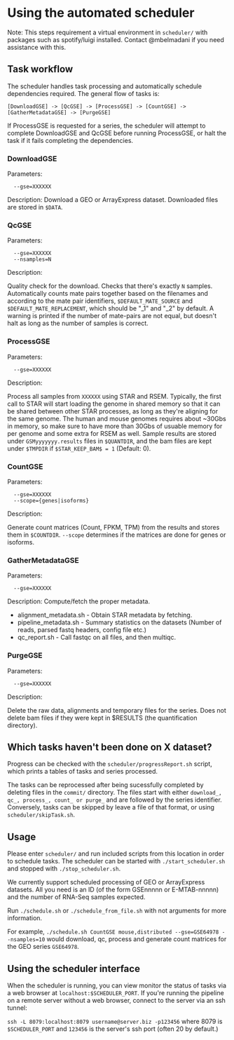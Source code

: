 # Using the automated scheduler

Note: This steps requirement a virtual environment in `scheduler/` with packages such as spotify/luigi installed. Contact @mbelmadani if you need assistance with this.

## Task workflow 

The scheduler handles task processing and automatically schedule dependencies required. The general flow of tasks is:

`[DownloadGSE] -> [QcGSE] -> [ProcessGSE] -> [CountGSE] -> [GatherMetadataGSE] -> [PurgeGSE]`

If ProcessGSE is requested for a series, the scheduler will attempt to complete DownloadGSE and QcGSE before running ProcessGSE, or halt the task if it fails completing the dependencies.

### DownloadGSE
Parameters:
```
  --gse=XXXXXX
```
Description:
  Download a GEO or ArrayExpress dataset. Downloaded files are stored in `$DATA`.


### QcGSE
Parameters:
```
  --gse=XXXXXX
  --nsamples=N
```
Description:

  Quality check for the download. Checks that there's exactly `N` samples. Automatically counts mate pairs together based on the filenames and according to the mate pair identifiers, `$DEFAULT_MATE_SOURCE` and `$DEFAULT_MATE_REPLACEMENT`, which should be "_1" and "_2" by default. A warning is printed if the number of mate-pairs are not equal, but doesn't halt as long as the number of samples is correct.

### ProcessGSE
Parameters:
```
  --gse=XXXXXX
```
Description:

  Process all samples from `XXXXXX` using STAR and RSEM. Typically, the first call to STAR will start loading the genome in shared memory so that it can be shared between other STAR processes, as long as they're aligning for the same genome. The human and mouse genomes requires about ~30Gbs in memory, so make sure to have more than 30Gbs of usuable memory for per genome and some extra for RSEM as well.
   Sample results are stored under `GSMyyyyyyy.results` files in `$QUANTDIR`, and the bam files are kept under `$TMPDIR` if  `$STAR_KEEP_BAM$ = 1` (Default: 0).
 
### CountGSE
Parameters:
```
  --gse=XXXXXX
  --scope={genes|isoforms}  
```
Description:

  Generate count matrices (Count, FPKM, TPM) from the results and stores them in `$COUNTDIR`. `--scope` determines if the matrices are done for genes or isoforms.
  
### GatherMetadataGSE

Parameters:
```
  --gse=XXXXXX
```

Description:
  Compute/fetch the proper metadata.
  * alignment_metadata.sh - Obtain STAR metadata by fetching.
  * pipeline_metadata.sh - Summary statistics on the datasets (Number of reads, parsed fastq headers, config file etc.)
  * qc_report.sh - Call fastqc on all files, and then multiqc.

### PurgeGSE

Parameters:
```
  --gse=XXXXXX
```
Description:

  Delete the raw data, alignments and temporary files for the series. Does not delete bam files if they were kept in $RESULTS (the quantification directory).
  
## Which tasks haven't been done on X dataset?
  
Progress can be checked with the `scheduler/progressReport.sh` script, which prints a tables of tasks and series processed.

The tasks can be reprocessed after being sucessfully completed by deleting files in the `commit/` directory. The files start with either `download_, qc_, process_, count_ or purge_` and are followed by the series identifier. Conversely, tasks can be skipped by leave a file of that format, or using `scheduler/skipTask.sh`. 

## Usage

Please enter `scheduler/` and run included scripts from this location in order to schedule tasks. 
The scheduler can be started with `./start_scheduler.sh` and stopped with `./stop_scheduler.sh`.

We currently support scheduled processing of GEO or ArrayExpress datasets. All you need is an ID (of the form GSEnnnnn or E-MTAB-nnnnn) and the number of RNA-Seq samples expected.

Run `./schedule.sh` or `./schedule_from_file.sh` with not arguments for more information.

For example, `./schedule.sh CountGSE mouse,distributed --gse=GSE64978 --nsamples=10` would download, qc, process and generate count matrices for the GEO series `GSE64978`. 

## Using the scheduler interface

When the scheduler is running, you can view monitor the status of tasks via a web browser at `localhost:$SCHEDULER_PORT`. If you're running the pipeline on a remote server without a web browser, connect to the server via an ssh tunnel:

` ssh -L 8079:localhost:8079 username@server.biz -p123456 ` where 8079 is `$SCHEDULER_PORT` and `123456` is the server's ssh port (often 20 by default.)
